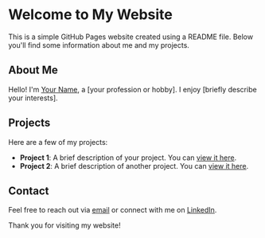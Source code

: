 # Welcome to My Website

This is a simple GitHub Pages website created using a README file. Below you'll find some information about me and my projects.

## About Me

Hello! I'm [Your Name](https://yourprofile.github.io), a [your profession or hobby]. I enjoy [briefly describe your interests].

## Projects

Here are a few of my projects:

- **Project 1**: A brief description of your project. You can [view it here](https://github.com/yourusername/project1).
- **Project 2**: A brief description of another project. You can [view it here](https://github.com/yourusername/project2).

## Contact

Feel free to reach out via [email](mailto:youremail@example.com) or connect with me on [LinkedIn](https://linkedin.com/in/yourprofile).

Thank you for visiting my website!
